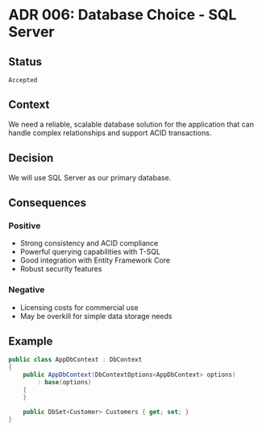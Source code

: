 # ADR 006: Database Choice - SQL Server

## Status

`Accepted`

## Context

We need a reliable, scalable database solution for the application that can handle complex relationships and support ACID transactions.

## Decision

We will use SQL Server as our primary database.

## Consequences

### Positive
- Strong consistency and ACID compliance
- Powerful querying capabilities with T-SQL
- Good integration with Entity Framework Core
- Robust security features

### Negative
- Licensing costs for commercial use
- May be overkill for simple data storage needs

## Example

```csharp
public class AppDbContext : DbContext
{
    public AppDbContext(DbContextOptions<AppDbContext> options)
        : base(options)
    {
    }

    public DbSet<Customer> Customers { get; set; }
}
```